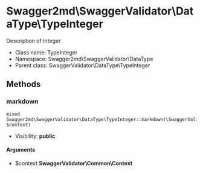 Swagger2md\SwaggerValidator\DataType\TypeInteger
===============

Description of Integer




* Class name: TypeInteger
* Namespace: Swagger2md\SwaggerValidator\DataType
* Parent class: SwaggerValidator\DataType\TypeInteger







Methods
-------


### markdown

    mixed Swagger2md\SwaggerValidator\DataType\TypeInteger::markdown(\SwaggerValidator\Common\Context $context)





* Visibility: **public**


#### Arguments
* $context **SwaggerValidator\Common\Context**


